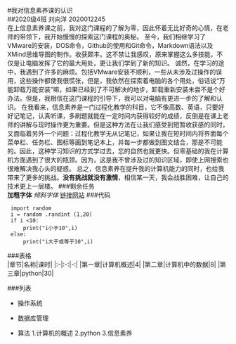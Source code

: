#我对信息素养课的认识  
##2020级4班 刘向洋 2020012245   
  在上信息素养课之前，我对这门课程的了解为零，因此怀着无比好奇的心情，在老师的带领下，我开始慢慢的探索这门课程的奥秘。
  至今，我们相继学习了VMware的安装，DOS命令，Github的使用和Git命令，Markdown语法以及XMind思维导图的制作。收获颇丰。这不禁让我感叹，原来掌握这么多技能，不仅是让电脑发挥了它的最大用处，更让我们学到了新的知识。
  诚然，在学习的途中，我遇到了许多的麻烦。包括VMware安装不顺利，一些从未涉及过操作的误用，这些操作都使我很慌张，但是，我依然在探索着电脑的各个用处，俗话说“万能卸载万能安装”嘛，如果已经到了不可解决的地步，卸载重新安装未尝不是个好办法。但是，我相信在这门课程的引导下，我可以对电脑有更进一步的了解和认识。
  在我看来，信息素养是一门过程化教学的科目，它不像高数、英语，只要好好记笔记，认真听课，多刷题就能在一定时间内获得较好的成绩，反倒是在课上老师的讲解与现时操作更为重要。但是这种方法在让我们感受到短暂收获感的同时，又面临着另外一个问题：过程化教学无从记笔记，如果让我在短时间内将界面每个菜单栏、任务栏、图标等画到笔记本上，并每一步都做到图文结合，那是不可能的。因此，这种学习知识的方式学过去，忘的自然也就更快。但零基础的我在计算机方面遇到了很大的瓶颈。因为，这是我不曾涉及过的知识区域，即使上网搜索也很难解决我心头的疑惑。
  总之，信息素养在提升我的计算机能力的同时，也给我带来了更多的挑战。**没有挑战就没有激情**，相信某一天，我会战胜困难，让自己的技术更上一层楼。
###剩余任务  
**加粗字体**
*倾斜字体*
[链接网站](https://github.com/LiuXY0824)
###代码  
```
 import random
 i = random .randint (1,20)
 if i <10:
     print("i小于10",i)
 else:
     print("i大于或等于10",i)
```

###表格  
|章节|名称|课时|
|:-|:-:|-:|
|第一章|计算机概述|4|
|第二章|计算机中的数据|8|
|第三章|python|30|

###列表  
- 操作系统  
+ 数据库管理
* 算法
1.计算机的概述
2.python
3.信息素养